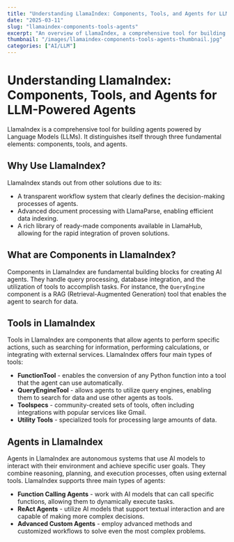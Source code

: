 ```yaml
---
title: "Understanding LlamaIndex: Components, Tools, and Agents for LLM-Powered Agents"
date: "2025-03-11"
slug: "llamaindex-components-tools-agents"
excerpt: "An overview of LlamaIndex, a comprehensive tool for building Language Model (LLM) powered agents, focusing on its core components, tools, and agents."
thumbnail: "/images/llamaindex-components-tools-agents-thumbnail.jpg"
categories: ["AI/LLM"]
---
```


# Understanding LlamaIndex: Components, Tools, and Agents for LLM-Powered Agents

LlamaIndex is a comprehensive tool for building agents powered by Language Models (LLMs). It distinguishes itself through three fundamental elements: components, tools, and agents.

## Why Use LlamaIndex?

LlamaIndex stands out from other solutions due to its:

* A transparent workflow system that clearly defines the decision-making processes of agents.
* Advanced document processing with LlamaParse, enabling efficient data indexing.
* A rich library of ready-made components available in LlamaHub, allowing for the rapid integration of proven solutions.

## What are Components in LlamaIndex?

Components in LlamaIndex are fundamental building blocks for creating AI agents. They handle query processing, database integration, and the utilization of tools to accomplish tasks. For instance, the `QueryEngine` component is a RAG (Retrieval-Augmented Generation) tool that enables the agent to search for data.

## Tools in LlamaIndex

Tools in LlamaIndex are components that allow agents to perform specific actions, such as searching for information, performing calculations, or integrating with external services.
LlamaIndex offers four main types of tools:

* **FunctionTool** - enables the conversion of any Python function into a tool that the agent can use automatically.
* **QueryEngineTool** - allows agents to utilize query engines, enabling them to search for data and use other agents as tools.
* **Toolspecs** - community-created sets of tools, often including integrations with popular services like Gmail.
* **Utility Tools** - specialized tools for processing large amounts of data.

## Agents in LlamaIndex

Agents in LlamaIndex are autonomous systems that use AI models to interact with their environment and achieve specific user goals. They combine reasoning, planning, and execution processes, often using external tools.
LlamaIndex supports three main types of agents:

* **Function Calling Agents** - work with AI models that can call specific functions, allowing them to dynamically execute tasks.
* **ReAct Agents** - utilize AI models that support textual interaction and are capable of making more complex decisions.
* **Advanced Custom Agents** - employ advanced methods and customized workflows to solve even the most complex problems.